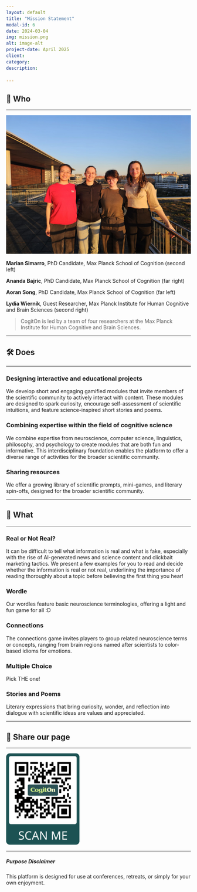 ```yaml
---
layout: default
title: "Mission Statement"
modal-id: 6
date: 2024-03-04
img: mission.png
alt: image-alt
project-date: April 2025
client: 
category:
description: 

---
```


## 🧠 Who
** **

<img src="img/portfolio/team.jpg" width="600" />

**Marian Simarro**, PhD Candidate, Max Planck School of Cognition (second left)

**Ananda Bajric**, PhD Candidate, Max Planck School of Cognition (far right)

**Aoran Song**, PhD Candidate, Max Planck School of Cognition (far left)

**Lydia Wiernik**, Guest Researcher, Max Planck Institute for Human Cognitive and Brain Sciences (second right)


> CogitOn is led by a team of four researchers at the Max Planck Institute for Human Cognitive and Brain Sciences.

** **

## 🛠️ Does
** **

<h3 style="text-align: left;">Designing interactive and educational projects</h3>

<div style="text-align: left;"> 

 We develop short and engaging gamified modules that invite members of the scientific community to actively interact with content. These modules are designed to spark curiosity, encourage self-assessment of scientific intuitions, and feature science-inspired short stories and poems.

</div>

<h3 style="text-align: left;">Combining expertise within the field of cognitive science</h3>

<div style="text-align: left;"> 

We combine expertise from neuroscience, computer science, linguistics, philosophy, and psychology to create modules that are both fun and informative. This interdisciplinary foundation enables the platform to offer a diverse range of activities for the broader scientific community.

</div>

<h3 style="text-align: left;">Sharing resources</h3>

<div style="text-align: left;"> 

We offer a growing library of scientific prompts, mini-games, and literary spin-offs, designed for the broader scientific community.

</div>

** **

## 🎯 What
** **
<h3 style="text-align: left;">Real or Not Real?</h3>

<div style="text-align: left;"> 

It can be difficult to tell what information is real and what is fake, especially with the rise of AI-generated news and science content and clickbait marketing tactics. We present a few examples for you to read and decide whether the information is real or not real, underlining the importance of reading thoroughly about a topic before believing the first thing you hear!

</div>

<h3 style="text-align: left;">Wordle</h3>

<div style="text-align: left;"> 

Our wordles feature basic neuroscience terminologies, offering a light and fun game for all :D

</div>

<h3 style="text-align: left;">Connections</h3>

<div style="text-align: left;"> 

The connections game invites players to group related neuroscience terms or concepts, ranging from brain regions named after scientists to color-based idioms for emotions. 

</div>

<h3 style="text-align: left;">Multiple Choice</h3>

<div style="text-align: left;"> 

Pick THE one!

</div>

<h3 style="text-align: left;">Stories and Poems</h3>

<div style="text-align: left;"> 

Literary expressions that bring curiosity, wonder, and reflection into dialogue with scientific ideas are values and appreciated.

</div>

** **

## 💌 Share our page
** **

<img src="img/portfolio/CogitOn_QR_Code.png" width="200" />

** **

<h5 style="text-align: left;">Purpose Disclaimer</h5>

<div style="text-align: left;"> 

This platform is designed for use at conferences, retreats, or simply for your own enjoyment.
 
</div>
